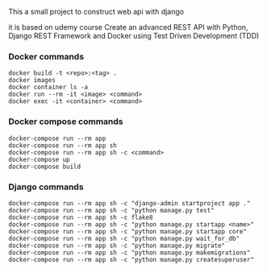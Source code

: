 This a small project to construct web api with django

it is based on udemy course
Create an advanced REST API with Python, Django REST Framework and Docker using Test Driven Development (TDD)

### Docker commands

    docker build -t <repo>:<tag> .
    docker images
    docker container ls -a
    docker run --rm -it <image> <command>
    docker exec -it <container> <command>

### Docker compose commands

    docker-compose run --rm app
    docker-compose run --rm app sh
    docker-compose run --rm app sh -c <command>
    docker-compose up
    docker-compose build

### Django commands

    docker-compose run --rm app sh -c "django-admin startproject app ."
    docker-compose run --rm app sh -c "python manage.py test"
    docker-compose run --rm app sh -c flake8
    docker-compose run --rm app sh -c "python manage.py startapp <name>"
    docker-compose run --rm app sh -c "python manage.py startapp core"
    docker-compose run --rm app sh -c "python manage.py wait_for_db"
    docker-compose run --rm app sh -c "python manage.py migrate"
    docker-compose run --rm app sh -c "python manage.py makemigrations"
    docker-compose run --rm app sh -c "python manage.py createsuperuser"
